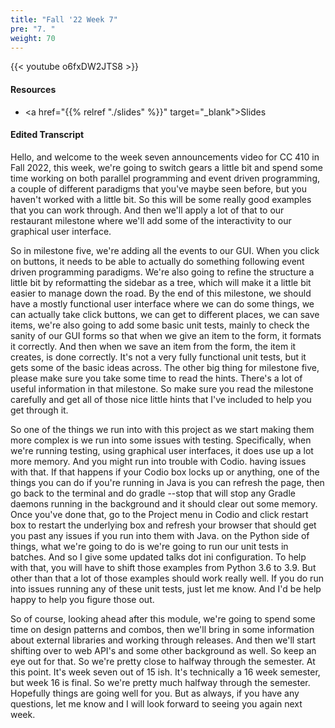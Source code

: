 ```yaml
---
title: "Fall '22 Week 7"
pre: "7. "
weight: 70
---
```


{{< youtube o6fxDW2JTS8   >}}

#### Resources

* <a href="{{% relref "./slides" %}}" target="_blank">Slides</a>

#### Edited Transcript

Hello, and welcome to the week seven announcements video for CC 410 in Fall 2022, this week, we're going to switch gears a little bit and spend some time working on both parallel programming and event driven programming, a couple of different paradigms that you've maybe seen before, but you haven't worked with a little bit. So this will be some really good examples that you can work through. And then we'll apply a lot of that to our restaurant milestone where we'll add some of the interactivity to our graphical user interface. 

So in milestone five, we're adding all the events to our GUI. When you click on buttons, it needs to be able to actually do something following event driven programming paradigms. We're also going to refine the structure a little bit by reformatting the sidebar as a tree, which will make it a little bit easier to manage down the road. By the end of this milestone, we should have a mostly functional user interface where we can do some things, we can actually take click buttons, we can get to different places, we can save items, we're also going to add some basic unit tests, mainly to check the sanity of our GUI forms so that when we give an item to the form, it formats it correctly. And then when we save an item from the form, the item it creates, is done correctly. It's not a very fully functional unit tests, but it gets some of the basic ideas across. The other big thing for milestone five, please make sure you take some time to read the hints. There's a lot of useful information in that milestone. So make sure you read the milestone carefully and get all of those nice little hints that I've included to help you get through it. 

So one of the things we run into with this project as we start making them more complex is we run into some issues with testing. Specifically, when we're running testing, using graphical user interfaces, it does use up a lot more memory. And you might run into trouble with Codio. having issues with that. If that happens if your Codio box locks up or anything, one of the things you can do if you're running in Java is you can refresh the page, then go back to the terminal and do gradle --stop that will stop any Gradle daemons running in the background and it should clear out some memory. Once you've done that, go to the Project menu in Codio and click restart box to restart the underlying box and refresh your browser that should get you past any issues if you run into them with Java. on the Python side of things, what we're going to do is we're going to run our unit tests in batches. And so I give some updated talks dot ini configuration. To help with that, you will have to shift those examples from Python 3.6 to 3.9. But other than that a lot of those examples should work really well. If you do run into issues running any of these unit tests, just let me know. And I'd be help happy to help you figure those out. 

So of course, looking ahead after this module, we're going to spend some time on design patterns and combos, then we'll bring in some information about external libraries and working through releases. And then we'll start shifting over to web API's and some other background as well. So keep an eye out for that. So we're pretty close to halfway through the semester. At this point. It's week seven out of 15 ish. It's technically a 16 week semester, but week 16 is final. So we're pretty much halfway through the semester. Hopefully things are going well for you. But as always, if you have any questions, let me know and I will look forward to seeing you again next week.

